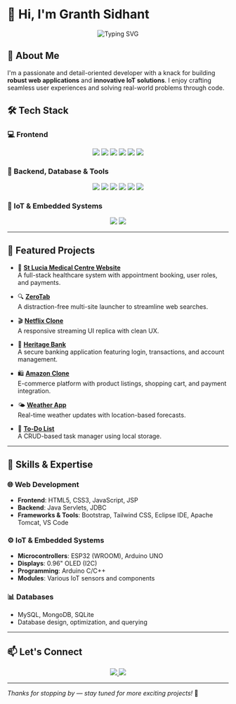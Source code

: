# 👋 Hi, I'm Granth Sidhant

<div align="center">
  <img src="https://readme-typing-svg.herokuapp.com?font=Fira+Code&pause=1000&color=2AA889&center=true&vCenter=true&width=435&lines=Full+Stack+Developer;IoT+Enthusiast;Web+Developer;Problem+Solver" alt="Typing SVG" />
</div>

## 🚀 About Me

I'm a passionate and detail-oriented developer with a knack for building **robust web applications** and **innovative IoT solutions**. I enjoy crafting seamless user experiences and solving real-world problems through code.

## 🛠️ Tech Stack

### 💻 Frontend
<div align="center">
  <img src="https://img.shields.io/badge/HTML5-E34F26?style=for-the-badge&logo=html5&logoColor=white" />
  <img src="https://img.shields.io/badge/CSS3-1572B6?style=for-the-badge&logo=css3&logoColor=white" />
  <img src="https://img.shields.io/badge/JavaScript-F7DF1E?style=for-the-badge&logo=javascript&logoColor=black" />
  <img src="https://img.shields.io/badge/Bootstrap-563D7C?style=for-the-badge&logo=bootstrap&logoColor=white" />
  <img src="https://img.shields.io/badge/Tailwind_CSS-38B2AC?style=for-the-badge&logo=tailwind-css&logoColor=white" />
  <img src="https://img.shields.io/badge/jQuery-0769AD?style=for-the-badge&logo=jquery&logoColor=white" />
</div>

### 🔧 Backend, Database & Tools
<div align="center">
  <img src="https://img.shields.io/badge/Java-ED8B00?style=for-the-badge&logo=java&logoColor=white" />
  <img src="https://img.shields.io/badge/MySQL-4479A1?style=for-the-badge&logo=mysql&logoColor=white" />
  <img src="https://img.shields.io/badge/MongoDB-47A248?style=for-the-badge&logo=mongodb&logoColor=white" />
  <img src="https://img.shields.io/badge/SQLite-003B57?style=for-the-badge&logo=sqlite&logoColor=white" />
  <img src="https://img.shields.io/badge/Eclipse-2C2255?style=for-the-badge&logo=eclipse-ide&logoColor=white" />
  <img src="https://img.shields.io/badge/VS%20Code-007ACC?style=for-the-badge&logo=visual-studio-code&logoColor=white" />
</div>

### 🔌 IoT & Embedded Systems
<div align="center">
  <img src="https://img.shields.io/badge/Arduino-00979D?style=for-the-badge&logo=arduino&logoColor=white" />
  <img src="https://img.shields.io/badge/ESP32-E7352C?style=for-the-badge&logo=espressif&logoColor=white" />
</div>

---

## 💼 Featured Projects

- 🏥 [**St Lucia Medical Centre Website**](https://github.com/GranthSidhant/Hospital-website)  
  A full-stack healthcare system with appointment booking, user roles, and payments.

- 🔍 [**ZeroTab**](https://github.com/GranthSidhant/ZeroTab---aka-GoAwayHomeFeed)  
  A distraction-free multi-site launcher to streamline web searches.

- 🎬 [**Netflix Clone**](https://github.com/GranthSidhant/Netflix_clone)  
  A responsive streaming UI replica with clean UX.

- 🏦 [**Heritage Bank**](https://github.com/GranthSidhant/Heritage_Bank-NetBankingWebApplication)  
  A secure banking application featuring login, transactions, and account management.

- 🛍️ [**Amazon Clone**](https://github.com/GranthSidhant/Amazon-Clone)  
  E-commerce platform with product listings, shopping cart, and payment integration.

- 🌤️ [**Weather App**](https://github.com/GranthSidhant/Weather-App)  
  Real-time weather updates with location-based forecasts.

- 📝 [**To-Do List**](https://github.com/GranthSidhant/To-Do-list-)  
  A CRUD-based task manager using local storage.

---

## 🌟 Skills & Expertise

### 🌐 Web Development
- **Frontend**: HTML5, CSS3, JavaScript, JSP  
- **Backend**: Java Servlets, JDBC  
- **Frameworks & Tools**: Bootstrap, Tailwind CSS, Eclipse IDE, Apache Tomcat, VS Code

### ⚙️ IoT & Embedded Systems
- **Microcontrollers**: ESP32 (WROOM), Arduino UNO  
- **Displays**: 0.96" OLED (I2C)  
- **Programming**: Arduino C/C++  
- **Modules**: Various IoT sensors and components

### 📊 Databases
- MySQL, MongoDB, SQLite  
- Database design, optimization, and querying

---

## 📫 Let's Connect

<div align="center">
  <a href="https://github.com/GranthSidhant" target="_blank">
    <img src="https://img.shields.io/badge/GitHub-100000?style=for-the-badge&logo=github&logoColor=white" />
  </a>
  <a href="https://www.linkedin.com/in/granthsidhant" target="_blank">
    <img src="https://img.shields.io/badge/LinkedIn-0077B5?style=for-the-badge&logo=linkedin&logoColor=white" />
  </a>
</div>

---

_Thanks for stopping by — stay tuned for more exciting projects!_ 🚀
